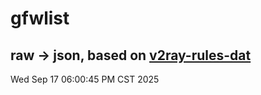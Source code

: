 # gfwlist
## raw -> json, based on [v2ray-rules-dat](https://github.com/Loyalsoldier/v2ray-rules-dat)
Wed Sep 17 06:00:45 PM CST 2025

